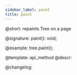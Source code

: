 ```yaml
---
sidebar_label: paint
title: paint
---          
```


@short: repaints Tree on a page

@signature: paint(): void;

@example:
tree.paint();


@template: api_method
@descr:





@changelog:


